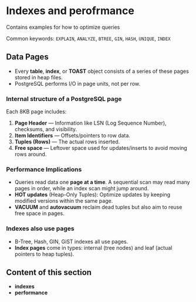 # Indexes and perofrmance

Contains examples for how to optimize queries

Common keywords: `EXPLAIN`, `ANALYZE`, `BTREE`, `GIN`, `HASH`, `UNIQUE`, `INDEX`

## Data Pages

- Every **table**, **index**, or **TOAST** object consists of a series of these pages stored in heap files.
- PostgreSQL performs I/O in page units, not per row.

### Internal structure of a PostgreSQL page

Each 8KB page includes:

1. **Page Header** — Information like LSN (Log Sequence Number), checksums, and visibility.
2. **Item Identifiers** — Offsets/pointers to row data.
3. **Tuples (Rows)** — The actual rows inserted.
4. **Free space** — Leftover space used for updates/inserts to avoid moving rows around.

### Performance Implications

- Queries read data one **page at a time**. A sequential scan may read many pages in order, while an index scan might jump around.
- **HOT updates** (Heap-Only Tuples): Optimize updates by keeping modified versions within the same page.
- **VACUUM** and **autovacuum** reclaim dead tuples but also aim to reuse free space in pages.

### Indexes also use pages

- B-Tree, Hash, GIN, GiST indexes all use pages.
- **Index pages** come in types: internal (tree nodes) and leaf (actual pointers to heap tuples).

## Content of this section

- **indexes**
- **performance**
